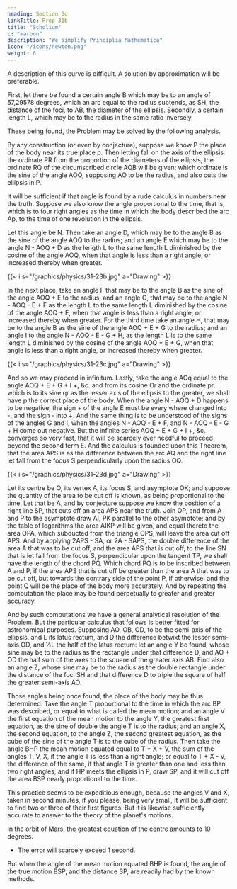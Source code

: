 ```yaml
---
heading: Section 6d
linkTitle: Prop 31b
title: "Scholium"
c: "maroon"
description: "We simplify Principlia Mathematica"
icon: "/icons/newton.png"
weight: 6
---
```



A description of this curve is difficult. A solution by approximation will be preferable.


First, let there be found a certain angle B which may be to an angle of 57,29578 degrees, which an arc equal to the radius subtends, as SH, the distance of the foci, to AB, the diameter of the ellipsis. Secondly, a certain length L, which may be to the radius in the same ratio inversely. 

These being found, the Problem may be solved by the following analysis. 

By any construction (or even by conjecture), suppose we know P the place of the body near its true place p. Then letting fall on the axis of the ellipsis the ordinate PR from the proportion of the diameters of the ellipsis, the ordinate RQ of the circumscribed circle AQB will be given; which ordinate is the sine of the angle AOQ, supposing AO to be the radius, and also cuts the ellipsis in P.

It will be sufficient if that angle is found by a rude calculus in numbers near the truth. Suppose we also know the angle proportional to the time, that is, which is to four right angles as the time in which the body described the arc Ap, to the time of one revolution in the ellipsis. 

Let this angle be N. Then take an angle D, which may be to the angle B as the sine of the angle AOQ to the radius; and an angle E which may be to the angle N - AOQ + D as the length L to the same length L diminished by the cosine of the angle AOQ, when that angle is less than a right angle, or increased thereby when greater.



{{< i s="/graphics/physics/31-23b.jpg" a="Drawing" >}}


In the next place, take an angle F that may be to the angle B as the sine of the angle AOQ + E to the radius, and an angle G, that may be to the angle N - AOQ - E + F as the length L to the same length L diminished by the cosine of the angle AOQ + E, when that angle is less than a right angle, or increased thereby when greater. For the third time take an angle H, that may be to the angle B as the sine of the angle AOQ + E + G to the radius; and an angle I to the angle N - AOQ - E - G + H, as the length L is to the same length L diminished by the cosine of the angle AOQ + E + G, when that angle is less than a right angle, or increased thereby when greater. 

{{< i s="/graphics/physics/31-23c.jpg" a="Drawing" >}}


And so we may proceed in infinitum. Lastly, take the angle AOq equal to the angle AOQ + E + G + I +, &c. and from its cosine Or and the ordinate pr, which is to its sine qr as the lesser axis of the ellipsis to the greater, we shall have p the correct place of the body. When the angle N - AOQ + D happens to be negative, the sign + of the angle E must be every where changed into -, and the sign - into +. And the same thing is to be understood of the signs of the angles G and I, when the angles N - AOQ - E + F, and N - AOQ - E - G + H come out negative. But the infinite series AOQ + E + G + I +, &c. converges so very fast, that it will be scarcely ever needful to proceed beyond the second term E. And the calculus is founded upon this Theorem, that the area APS is as the difference between the arc AQ and the right line let fall from the focus S perpendicularly upon the radius OQ.


{{< i s="/graphics/physics/31-23d.jpg" a="Drawing" >}}

<!-- And by a calculus not unlike, the Problem is solved in the hyperbola.  -->

Let its centre be O, its vertex A, its focus S, and asymptote OK; and suppose the quantity of the area to be cut off is known, as being proportional to the time. Let that be A, and by conjecture suppose we know the position of a right line SP, that cuts off an area APS near the truth. Join OP, and from A and P to the asymptote draw AI, PK parallel to the other asymptote; and by the table of logarithms the area AIKP will be given, and equal thereto the area OPA, which subducted from the triangle OPS, will leave the area cut off APS. And by applying 2APS - SA, or 2A - SAPS, the double difference of the area A that was to be cut off, and the area APS that is cut off, to the line SN that is let fall from the focus S, perpendicular upon the tangent TP, we shall have the length of the chord PQ. Which chord PQ is to be inscribed between A and P, if the area APS that is cut off be greater than the area A that was to be cut off, but towards the contrary side of the point P, if otherwise: and the point Q will be the place of the body more accurately. And by repeating the computation the place may be found perpetually to greater and greater accuracy.


And by such computations we have a general analytical resolution of the Problem. But the particular calculus that follows is better fitted for astronomical purposes. Supposing AO, OB, OD, to be the semi-axis of the ellipsis, and L its latus rectum, and D the difference betwixt the lesser semi-axis OD, and ½L the half of the latus rectum: let an angle Y be found, whose sine may be to the radius as the rectangle under that difference D, and AO + OD the half sum of the axes to the square of the greater axis AB. Find also an angle Z, whose sine may be to the radius as the double rectangle under the distance of the foci SH and that difference D to triple the square of half the greater semi-axis AO. 

Those angles being once found, the place of the body may be thus determined. Take the angle T proportional to the time in which the arc BP was described, or equal to what is called the mean motion; and an angle V the first equation of the mean motion to the angle Y, the greatest first equation, as the sine of double the angle T is to the radius; and an angle X, the second equation, to the angle Z, the second greatest equation, as the cube of the sine of the angle T is to the cube of the radius. Then take the angle BHP the mean motion equated equal to T + X + V, the sum of the angles T, V, X, if the angle T is less than a right angle; or equal to T + X - V, the difference of the same, if that angle T is greater than one and less than two right angles; and if HP meets the ellipsis in P, draw SP, and it will cut off the area BSP nearly proportional to the time.

This practice seems to be expeditious enough, because the angles V and X, taken in second minutes, if you please, being very small, it will be sufficient to find two or three of their first figures. But it is likewise sufficiently accurate to answer to the theory of the planet's motions. 

In the orbit of Mars, the greatest equation of the centre amounts to 10 degrees.
- The error will scarcely exceed 1 second.

But when the angle of the mean motion equated BHP is found, the angle of the true motion BSP, and the distance SP, are readily had by the known methods.

<!-- And so far concerning the motion of bodies in curve lines. But it may also come to pass that a moving body shall ascend or descend in a right line; and I shall now go on to explain what belongs to such kind of motions. -->